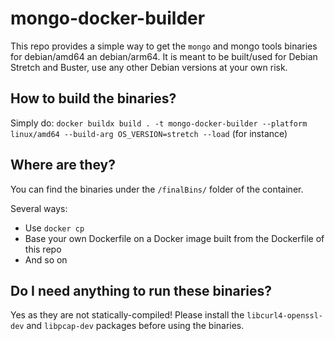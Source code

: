 # mongo-docker-builder
This repo provides a simple way to get the `mongo` and mongo tools binaries for debian/amd64 an debian/arm64.
It is meant to be built/used for Debian Stretch and Buster, use any other Debian versions at your own risk.

## How to build the binaries?
Simply do: `docker buildx build . -t mongo-docker-builder --platform linux/amd64 --build-arg OS_VERSION=stretch --load` (for instance)

## Where are they?
You can find the binaries under the `/finalBins/` folder of the container.

Several ways:
- Use `docker cp`
- Base your own Dockerfile on a Docker image built from the Dockerfile of this repo
- And so on

## Do I need anything to run these binaries?
Yes as they are not statically-compiled!
Please install the `libcurl4-openssl-dev` and `libpcap-dev` packages before using the binaries.